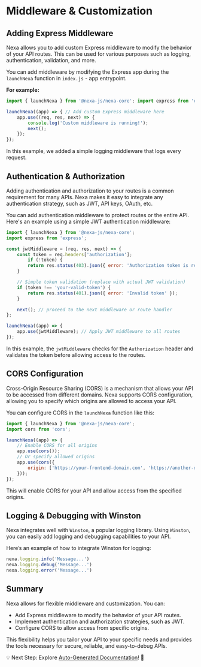 # Middleware & Customization

## Adding Express Middleware

Nexa allows you to add custom Express middleware to modify the behavior of your API routes. This can be used for various purposes such as logging, authentication, validation, and more.

You can add middleware by modifying the Express app during the `launchNexa` function in `index.js` - app entrypoint.

**For example:**

```javascript
import { launchNexa } from '@nexa-js/nexa-core'; import express from 'express';

launchNexa((app) => { // Add custom Express middleware here
    app.use((req, res, next) => {
        console.log('Custom middleware is running!');
        next();
    });
});
```


In this example, we added a simple logging middleware that logs every request.

## Authentication & Authorization

Adding authentication and authorization to your routes is a common requirement for many APIs. Nexa makes it easy to integrate any authentication strategy, such as JWT, API keys, OAuth, etc.

You can add authentication middleware to protect routes or the entire API. Here's an example using a simple JWT authentication middleware:

```javascript
import { launchNexa } from '@nexa-js/nexa-core';
import express from 'express';

const jwtMiddleware = (req, res, next) => {
    const token = req.headers['authorization'];
        if (!token) {
        return res.status(403).json({ error: 'Authorization token is required' });
    }

    // Simple token validation (replace with actual JWT validation)
    if (token !== 'your-valid-token') {
        return res.status(401).json({ error: 'Invalid token' });
    }

    next(); // proceed to the next middleware or route handler
};

launchNexa((app) => {
    app.use(jwtMiddleware); // Apply JWT middleware to all routes
});
```

In this example, the `jwtMiddleware` checks for the `Authorization` header and validates the token before allowing access to the routes.

## CORS Configuration

Cross-Origin Resource Sharing (CORS) is a mechanism that allows your API to be accessed from different domains. Nexa supports CORS configuration, allowing you to specify which origins are allowed to access your API.

You can configure CORS in the `launchNexa` function like this:

```javascript
import { launchNexa } from '@nexa-js/nexa-core';
import cors from 'cors';

launchNexa((app) => {
    // Enable CORS for all origins
    app.use(cors());
    // Or specify allowed origins
    app.use(cors({
        origin: ['https://your-frontend-domain.com', 'https://another-domain.com'],
    }));
});
```

This will enable CORS for your API and allow access from the specified origins.

## Logging & Debugging with Winston

Nexa integrates well with `Winston`, a popular logging library. Using `Winston`, you can easily add logging and debugging capabilities to your API.

Here’s an example of how to integrate Winston for logging:

```javascript
nexa.logging.info('Message...')
nexa.logging.debug('Message...')
nexa.logging.error('Message...')
```

## Summary

Nexa allows for flexible middleware and customization. You can:
- Add Express middleware to modify the behavior of your API routes.
- Implement authentication and authorization strategies, such as JWT.
- Configure CORS to allow access from specific origins.

This flexibility helps you tailor your API to your specific needs and provides the tools necessary for secure, reliable, and easy-to-debug APIs.

💡 Next Step: Explore [Auto-Generated Documentation](/swagger)! 🚀